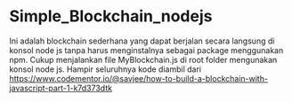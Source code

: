 # Simple_Blockchain_nodejs
Ini adalah blockchain sederhana yang dapat berjalan secara langsung di konsol node js tanpa harus menginstalnya sebagai package menggunakan npm. Cukup menjalankan file MyBlockchain.js di root folder mengunakan konsol node js. Hampir seluruhnya kode diambil dari https://www.codementor.io/@savjee/how-to-build-a-blockchain-with-javascript-part-1-k7d373dtk 
